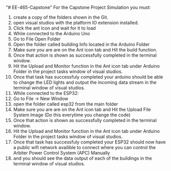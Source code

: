 "# EE-465-Capstone" 
For the Capstone Project Simulation you must:
1. create a copy of the folders shown in the Git.
2. open visual studios with the platform IO extension installed.
3. Click the ant Icon and wait for it to load
4. While connected to the Arduino Uno
5. Go to File Open Folder
6. Open the folder called building Info located in the Arduino Folder
7. Make sure you are are on the Ant icon tab and Hit the build function.
8. Once that action is shown as successfully completed in the terminal window.
9. Hit the Upload and Monitor function in the Ant icon tab under Arduino Folder in the project tasks window of visual studios.
10. Once that task has successfuly completed your arduino should be able to change the LED lights and output the incoming data stream in the terminal window of visual studios.
11. While connected to the ESP32:
12. Go to File -> New Window
13. open the folder called esp32 from the main folder
14. Make sure you are are on the Ant icon tab and Hit the Upload File System Image (Do this everytime you change the code)
15. Once that action is shown as successfully completed in the terminal window.
16. Hit the Upload and Monitor function in the Ant icon tab under Arduino Folder in the project tasks window of visual studios.
17. Once that task has successfuly completed your ESP32 should now have a public wifi network availible to connect where you can control the Arbiter Power Control System (APC) Manually
18.  and you should see the data output of each of the buildings in the terminal window of visual studios.


  

